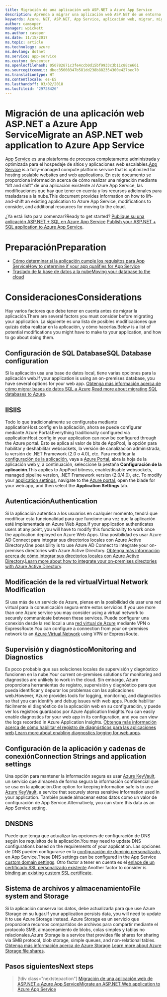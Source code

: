 ```yaml
---
title: Migración de una aplicación web ASP.NET a Azure App Service
description: Aprenda a migrar una aplicación web ASP.NET de un entorno local a Azure App Service.
keywords: Azure. NET, ASP.NET, App Service, aplicación web, migrar, migración
author: camsoper
manager: wpickett
ms.author: casoper
ms.date: 11/15/2017
ms.topic: article
ms.technology: azure
ms.devlang: dotnet
ms.service: app-service
ms.custom: devcenter
ms.openlocfilehash: 050782871c3fe4ccb0d15bf9933c3b11c88ce661
ms.sourcegitcommit: dbec35008347b581dd238b882354300e427bec70
ms.translationtype: HT
ms.contentlocale: es-ES
ms.lasthandoff: 03/02/2018
ms.locfileid: "29728426"
---
```

# <a name="migrate-an-aspnet-web-application-to-azure-app-service"></a><span data-ttu-id="ea99a-104">Migración de una aplicación web ASP.NET a Azure App Service</span><span class="sxs-lookup"><span data-stu-id="ea99a-104">Migrate an ASP.NET web application to Azure App Service</span></span>

<span data-ttu-id="ea99a-105">[App Service](https://docs.microsoft.com/azure/app-service/app-service-web-overview#why-use-web-apps) es una plataforma de procesos completamente administrada y optimizada para el hospedaje de sitios y aplicaciones web escalables.</span><span class="sxs-lookup"><span data-stu-id="ea99a-105">[App Service](https://docs.microsoft.com/azure/app-service/app-service-web-overview#why-use-web-apps) is a fully-managed compute platform service that is optimized for hosting scalable websites and web applications.</span></span> <span data-ttu-id="ea99a-106">En este documento se proporciona información acerca de cómo realizar una migración mediante “lift and shift” de una aplicación existente al Azure App Service, las modificaciones que hay que tener en cuenta y los recursos adicionales para trasladarse a la nube.</span><span class="sxs-lookup"><span data-stu-id="ea99a-106">This document provides information on how to lift-and-shift an existing application to Azure App Service, modifications to consider, and additional resources for moving to the cloud.</span></span>

<span data-ttu-id="ea99a-107">¿Ya está listo para comenzar?</span><span class="sxs-lookup"><span data-stu-id="ea99a-107">Ready to get started?</span></span> <span data-ttu-id="ea99a-108">[Publique su una aplicación ASP.NET + SQL en Azure App Service](https://go.microsoft.com/fwlink/?linkid=863214).</span><span class="sxs-lookup"><span data-stu-id="ea99a-108">[Publish your ASP.NET + SQL application to Azure App Service](https://go.microsoft.com/fwlink/?linkid=863214).</span></span>

# <a name="preparation"></a><span data-ttu-id="ea99a-109">Preparación</span><span class="sxs-lookup"><span data-stu-id="ea99a-109">Preparation</span></span>   
* [<span data-ttu-id="ea99a-110">Cómo determinar si la aplicación cumple los requisitos para App Service</span><span class="sxs-lookup"><span data-stu-id="ea99a-110">How to determine if your app qualifies for App Service</span></span>](https://azure.microsoft.com/downloads/migration-assistant/)
* [<span data-ttu-id="ea99a-111">Traslado de la base de datos a la nube</span><span class="sxs-lookup"><span data-stu-id="ea99a-111">Moving your database to the cloud</span></span>](https://go.microsoft.com/fwlink/?linkid=863217)

# <a name="considerations"></a><span data-ttu-id="ea99a-112">Consideraciones</span><span class="sxs-lookup"><span data-stu-id="ea99a-112">Considerations</span></span>
<span data-ttu-id="ea99a-113">Hay varios factores que debe tener en cuenta antes de migrar la aplicación.</span><span class="sxs-lookup"><span data-stu-id="ea99a-113">There are several factors you must consider before migrating your application.</span></span> <span data-ttu-id="ea99a-114">La siguiente es una lista de posibles modificaciones que quizás deba realizar en la aplicación, y cómo hacerlas.</span><span class="sxs-lookup"><span data-stu-id="ea99a-114">Below is a list of potential modifications you might have to make to your application, and how to go about doing them.</span></span>

## <a name="sql-database-configuration"></a><span data-ttu-id="ea99a-115">Configuración de SQL Database</span><span class="sxs-lookup"><span data-stu-id="ea99a-115">SQL Database configuration</span></span>
<span data-ttu-id="ea99a-116">Si la aplicación usa una base de datos local, tiene varias opciones para la aplicación web.</span><span class="sxs-lookup"><span data-stu-id="ea99a-116">If your application is using an on-premises database, you have several options for your web app.</span></span> <span data-ttu-id="ea99a-117">[Obtenga más información acerca de cómo migrar bases de datos SQL a Azure](https://go.microsoft.com/fwlink/?linkid=863217).</span><span class="sxs-lookup"><span data-stu-id="ea99a-117">[Read more about migrating SQL databases to Azure](https://go.microsoft.com/fwlink/?linkid=863217).</span></span>

## <a name="iis"></a><span data-ttu-id="ea99a-118">IIS</span><span class="sxs-lookup"><span data-stu-id="ea99a-118">IIS</span></span>
<span data-ttu-id="ea99a-119">Todo lo que tradicionalmente se configuraba mediante applicationHost.config en la aplicación, ahora se puede configurar mediante Azure Portal.</span><span class="sxs-lookup"><span data-stu-id="ea99a-119">Everything traditionally configured via applicationHost.config in your application can now be configured through the Azure portal.</span></span> <span data-ttu-id="ea99a-120">Esto se aplica al valor de bits de AppPool, la opción para habilitar y deshabilitar websockets, la versión de canalización administrada, la versión de .NET Framework (2.0 o 4.0), etc. Para modificar la [configuración de la aplicación](https://docs.microsoft.com/azure/app-service/web-sites-configure), vaya a [Azure Portal](https://portal.azure.com), abra la hoja de la aplicación web y, a continuación, seleccione la pestaña **Configuración de la aplicación**.</span><span class="sxs-lookup"><span data-stu-id="ea99a-120">This applies to AppPool bitness, enable/disable websockets, managed pipeline version, .NET Framework version (2.0/4.0), etc. To modify your [application settings](https://docs.microsoft.com/azure/app-service/web-sites-configure), navigate to the [Azure portal](https://portal.azure.com), open the blade for your web app, and then select the **Application Settings** tab.</span></span>

## <a name="authentication"></a><span data-ttu-id="ea99a-121">Autenticación</span><span class="sxs-lookup"><span data-stu-id="ea99a-121">Authentication</span></span>
<span data-ttu-id="ea99a-122">Si la aplicación autentica a los usuarios en cualquier momento, tendrá que modificar esta funcionalidad para que funcione una vez que la aplicación esté implementada en Azure Web Apps.</span><span class="sxs-lookup"><span data-stu-id="ea99a-122">If your application authenticates users at any point, you will have to modify this functionality to work once the application deployed on Azure Web Apps.</span></span> <span data-ttu-id="ea99a-123">Una posibilidad es usar Azure AD Connect para integrar sus directorios locales con Azure Active Directory.</span><span class="sxs-lookup"><span data-stu-id="ea99a-123">One possibility is to use Azure AD Connect to integrate your on-premises directories with Azure Active Directory.</span></span> <span data-ttu-id="ea99a-124">[Obtenga más información acerca de cómo integrar sus directorios locales con Azure Active Directory](https://docs.microsoft.com/azure/active-directory/connect/active-directory-aadconnect).</span><span class="sxs-lookup"><span data-stu-id="ea99a-124">[Learn more about how to integrate your on-premises directories with Azure Active Directory](https://docs.microsoft.com/azure/active-directory/connect/active-directory-aadconnect).</span></span>

## <a name="virtual-network-modification"></a><span data-ttu-id="ea99a-125">Modificación de la red virtual</span><span class="sxs-lookup"><span data-stu-id="ea99a-125">Virtual Network Modification</span></span>
<span data-ttu-id="ea99a-126">Si usa más de un servicio de Azure, piense en la posibilidad de usar una red virtual para la comunicación segura entre estos servicios.</span><span class="sxs-lookup"><span data-stu-id="ea99a-126">If you use more than one Azure service you may consider using a virtual network to securely communicate between these services.</span></span> <span data-ttu-id="ea99a-127">Puede configurar una conexión desde la red local a una [red virtual de Azure](https://docs.microsoft.com/azure/app-service/web-sites-integrate-with-vnet) mediante VPN o ExpressRoute.</span><span class="sxs-lookup"><span data-stu-id="ea99a-127">You can configure a connection from your on-premises network to an [Azure Virtual Network](https://docs.microsoft.com/azure/app-service/web-sites-integrate-with-vnet) using VPN or ExpressRoute.</span></span>

## <a name="monitoring-and-diagnostics"></a><span data-ttu-id="ea99a-128">Supervisión y diagnóstico</span><span class="sxs-lookup"><span data-stu-id="ea99a-128">Monitoring and Diagnostics</span></span>
<span data-ttu-id="ea99a-129">Es poco probable que sus soluciones locales de supervisión y diagnóstico funcionen en la nube.</span><span class="sxs-lookup"><span data-stu-id="ea99a-129">Your current on-premises solutions for monitoring and diagnostics are unlikely to work in the cloud.</span></span> <span data-ttu-id="ea99a-130">Sin embargo, Azure proporciona herramientas de registro, supervisión y diagnóstico para que pueda identificar y depurar los problemas con las aplicaciones web.</span><span class="sxs-lookup"><span data-stu-id="ea99a-130">However, Azure provides tools for logging, monitoring, and diagnostics so that you can identify and debug issues with web apps.</span></span> <span data-ttu-id="ea99a-131">Puede habilitar fácilmente el diagnóstico de la aplicación web en su configuración, y puede ver los registros guardados por Azure Application Insights.</span><span class="sxs-lookup"><span data-stu-id="ea99a-131">You can easily enable diagnostics for your web app in its configuration, and you can view the logs recorded in Azure Application Insights.</span></span> <span data-ttu-id="ea99a-132">[Obtenga más información acerca de cómo habilitar el registro de diagnósticos para las aplicaciones web](https://docs.microsoft.com/azure/app-service/web-sites-enable-diagnostic-log).</span><span class="sxs-lookup"><span data-stu-id="ea99a-132">[Learn more about enabling diagnostics logging for web apps](https://docs.microsoft.com/azure/app-service/web-sites-enable-diagnostic-log).</span></span>

## <a name="connection-strings-and-application-settings"></a><span data-ttu-id="ea99a-133">Configuración de la aplicación y cadenas de conexión</span><span class="sxs-lookup"><span data-stu-id="ea99a-133">Connection Strings and application settings</span></span>
<span data-ttu-id="ea99a-134">Una opción para mantener la información segura es usar [Azure KeyVault](https://docs.microsoft.com/azure/key-vault/), un servicio que almacena de forma segura la información confidencial que se usa en la aplicación.</span><span class="sxs-lookup"><span data-stu-id="ea99a-134">One option for keeping information safe is to use [Azure KeyVault](https://docs.microsoft.com/azure/key-vault/), a service that securely stores sensitive information used in your application.</span></span> <span data-ttu-id="ea99a-135">También puede almacenar estos datos como un valor de configuración de App Service.</span><span class="sxs-lookup"><span data-stu-id="ea99a-135">Alternatively, you can store this data as an App Service setting.</span></span>

## <a name="dns"></a><span data-ttu-id="ea99a-136">DNS</span><span class="sxs-lookup"><span data-stu-id="ea99a-136">DNS</span></span>
<span data-ttu-id="ea99a-137">Puede que tenga que actualizar las opciones de configuración de DNS según los requisitos de la aplicación.</span><span class="sxs-lookup"><span data-stu-id="ea99a-137">You may need to update DNS configurations based on the requirements of your application.</span></span> <span data-ttu-id="ea99a-138">Las opciones de DNS pueden configurarse en la [configuración de dominio personalizado](https://docs.microsoft.com/azure/app-service/app-service-web-tutorial-custom-domain), en App Service.</span><span class="sxs-lookup"><span data-stu-id="ea99a-138">These DNS settings can be configured in the App Service [custom domain settings](https://docs.microsoft.com/azure/app-service/app-service-web-tutorial-custom-domain).</span></span> <span data-ttu-id="ea99a-139">Otro factor a tener en cuenta es el [enlace de un certificado SSL personalizado existente](https://docs.microsoft.com/azure/app-service/app-service-web-tutorial-custom-ssl).</span><span class="sxs-lookup"><span data-stu-id="ea99a-139">Another factor to consider is [binding an existing custom SSL certificate](https://docs.microsoft.com/azure/app-service/app-service-web-tutorial-custom-ssl).</span></span>

## <a name="file-system-and-storage"></a><span data-ttu-id="ea99a-140">Sistema de archivos y almacenamiento</span><span class="sxs-lookup"><span data-stu-id="ea99a-140">File system and Storage</span></span>
<span data-ttu-id="ea99a-141">Si la aplicación conserva los datos, debe actualizarla para que use Azure Storage en su lugar.</span><span class="sxs-lookup"><span data-stu-id="ea99a-141">If your application persists data, you will need to update it to use Azure Storage instead.</span></span> <span data-ttu-id="ea99a-142">Azure Storage es un servicio que proporciona recursos compartidos de archivos para compartir mediante el protocolo SMB, almacenamiento de blobs, colas simples y tablas no relacionales.</span><span class="sxs-lookup"><span data-stu-id="ea99a-142">Azure Storage is a service that provides file shares for sharing via SMB protocol, blob storage, simple queues, and non-relational tables.</span></span> <span data-ttu-id="ea99a-143">[Obtenga más información acerca de Azure Storage](https://docs.microsoft.com/azure/storage/files/storage-files-introduction).</span><span class="sxs-lookup"><span data-stu-id="ea99a-143">[Learn more about Azure Storage file shares](https://docs.microsoft.com/azure/storage/files/storage-files-introduction).</span></span>

## <a name="next-steps"></a><span data-ttu-id="ea99a-144">Pasos siguientes</span><span class="sxs-lookup"><span data-stu-id="ea99a-144">Next steps</span></span>

> [!div class="nextstepaction"]
> [<span data-ttu-id="ea99a-145">Migración de una aplicación web de ASP.NET a Azure App Service</span><span class="sxs-lookup"><span data-stu-id="ea99a-145">Migrate an ASP.NET Web application to Azure App Service</span></span>](https://aka.ms/azure-webapp-migrate)
